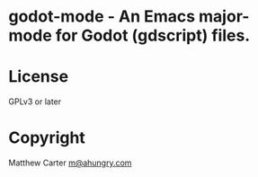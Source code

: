 # godot-mode - An Emacs major-mode for Godot (gdscript) files.

# License

GPLv3 or later

# Copyright

Matthew Carter <m@ahungry.com>
